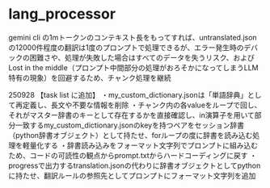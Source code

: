 # lang_processor

gemini cli の1mトークンのコンテキスト長をもってすれば、untranslated.jsonの12000件程度の翻訳は1度のプロンプトで処理できるが、エラー発生時のデバックの困難さや、処理が失敗した場合はすべてのデータを失うリスク、およびLost in the middle（プロンプト中間部分の処理がおろそかになってしまうLLM特有の現象）を回避するため、チャンク処理を継続

250928
【task list に追加】
・my_custom_dictionary.jsonは「単語辞典」として再定義し、長文や不要な情報を削除
・チャンク内の各valueをループで回し、それがマスター辞書のキーとして存在するかを直接確認し、in演算子を用いて部分一致するmy_custom_dictionary.jsonのkeyを持つペアをセッション辞書（python辞書オブジェクト）として持たせ、forループの度に辞書を読み込む処理を軽量化する
・辞書読み込みをフォーマット文字列でプロンプトに組み込むため、コードの可読性の観点からprompt.txtからハードコーディングに戻す
・progressで出力するtranslation.jsonの代わりに辞書オブジェクトとしてpythonに持たせ、翻訳ルールの参照先としてプロンプトにフォーマット文字列を追加
